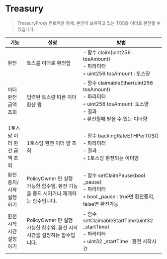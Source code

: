 # Treasury

> TreasuryProxy 컨트랙을 통해, 본인이 보유하고 있는 TOS를 이더로 환전할 수 있습니다.



| 기능 | 설명 | 방법 |
| -------- | -------- | -------- |
| 환전     | 토스를 이더로 환전함     | - 함수 claim(uint256 tosAmount)<br/>- 파라미터<br/>    ◦ uint256 tosAmount : 토스양     |
| 이더 환전 금액 조회     | 입력된 토스량 따른 이더 환산 량     | - 함수 claimableEther(uint256 tosAmount)<br/>- 파라미터<br/>    ◦ uint256 tosAmount: 토스양<br/>- 결과<br/>    ◦ 환전될때 받을 수 있는 이더량     |
| 1토스당 이더 환전 금액 조회     | 1토스당 환전 이더 양 조회     | - 함수 backingRateETHPerTOS()<br/>- 파라미터<br/>   - 결과 <br/>    ◦ 1토스당 환전되는 이더양      |
| 환전 중지/시작 실행 하기     | PolicyOwner 만 실행 가능한 함수임. 환전 기능을 중지 시키거나 재개하는 함수입니다.| - 함수 setClaimPause(bool _pause)<br/> - 파라미터<br/>     ◦ bool _pause : true면 환전중지, false면 환전가능     |
| 환전 시작 시간 설정 하기     | PolicyOwner 만 실행 가능한 함수임. 환전 시작 시간을 설정하는 함수입니다.     | - 함수 setClaimableStartTime(uint32 _startTime)<br/>- 파라미터<br/>    ◦ uint32 _startTime : 환전 시작시간     |

